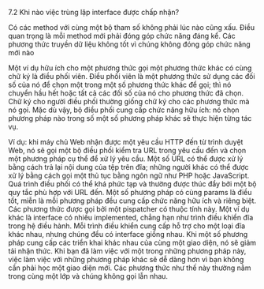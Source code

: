 7.2 Khi nào việc trùng lặp interface được chấp nhận?

Có các method với cùng một bộ tham số không phải lúc nào cũng xấu. Điều quan trọng là mỗi method mới phải đóng góp chức năng đáng kể. Các phương thức truyền dữ liệu không tốt vì chúng không đóng góp chức năng mới nào

Một ví dụ hữu ích cho một phương thức gọi một phương thức khác có cùng chữ ký là điều phối viên. Điều phối viên là một phương thức sử dụng các đối số của nó để chọn một trong một số phương thức khác để gọi; thì nó chuyển hầu hết hoặc tất cả các đối số của nó cho phương thức đã chọn. Chữ ký cho người điều phối thường giống chữ ký cho các phương thức mà nó gọi. Mặc dù vậy, bộ điều phối cung cấp chức năng hữu ích: nó chọn phương pháp nào trong số một số phương pháp khác sẽ thực hiện từng tác vụ.

Ví dụ: khi máy chủ Web nhận được một yêu cầu HTTP đến từ trình duyệt Web, nó sẽ gọi một bộ điều phối kiểm tra URL trong yêu cầu đến và chọn một phương pháp cụ thể để xử lý yêu cầu. Một số URL có thể được xử lý bằng cách trả lại nội dung của tệp trên đĩa; những người khác có thể được xử lý bằng cách gọi một thủ tục bằng ngôn ngữ như PHP hoặc JavaScript. Quá trình điều phối có thể khá phức tạp và thường được thúc đẩy bởi một bộ quy tắc phù hợp với URL đến. Một số phương pháp có cùng params là điều tốt, miễn là mỗi phương pháp đều cung cấp chức năng hữu ích và riêng biệt. Các phương thức được gọi bởi một pispatcher có thuộc tính này. Một ví dụ khác là interface có nhiều implemented, chẳng hạn như trình điều khiển đĩa trong hệ điều hành. Mỗi trình điều khiển cung cấp hỗ trợ cho một loại đĩa khác nhau, nhưng chúng đều có interface giống nhau. Khi một số phương pháp cung cấp các triển khai khác nhau của cùng một giao diện, nó sẽ giảm tải nhận thức. Khi bạn đã làm việc với một trong những phương pháp này, việc làm việc với những phương pháp khác sẽ dễ dàng hơn vì bạn không cần phải học một giao diện mới. Các phương thức như thế này thường nằm trong cùng một lớp và chúng không gọi lẫn nhau.